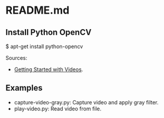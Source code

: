 # README.md

## Install Python OpenCV 

$ apt-get install python-opencv

Sources:

* [Getting Started with Videos][Getting Started with Videos].

[Getting Started with Videos]: http://opencv-python-tutroals.readthedocs.io/en/latest/py_tutorials/py_gui/py_video_display/py_video_display.html

## Examples

* capture-video-gray.py: Capture video and apply gray filter.
* play-video.py: Read video from file.
